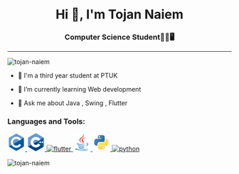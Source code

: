 <h1 align="center">Hi 👋, I'm Tojan Naiem</h1>
<h3 align="center">Computer Science Student👩‍💻🖥️ </h3>
<hr>

<p align="left"> <img src="https://komarev.com/ghpvc/?username=tojan-naiem&label=Profile%20views&color=0e75b6&style=flat" alt="tojan-naiem" /> </p>


- 🔭 I'm a third year student at PTUK

- 🌱 I’m currently learning Web development 

- 💬 Ask me about Java , Swing , Flutter 


<h3 align="left">Languages and Tools:</h3>
<p align="left"> <a href="https://www.cprogramming.com/" target="_blank" rel="noreferrer"> <img src="https://raw.githubusercontent.com/devicons/devicon/master/icons/c/c-original.svg" alt="c" width="40" height="40"/> </a>
  <a href="https://www.w3schools.com/cpp/" target="_blank" rel="noreferrer"> <img src="https://raw.githubusercontent.com/devicons/devicon/master/icons/cplusplus/cplusplus-original.svg" alt="cplusplus" width="40" height="40"/> </a>
  <a href="https://flutter.dev" target="_blank" rel="noreferrer"> <img src="https://www.vectorlogo.zone/logos/flutterio/flutterio-icon.svg" alt="flutter" width="40" height="40"/> </a>
  <a href="https://www.java.com" target="_blank" rel="noreferrer"> <img src="https://raw.githubusercontent.com/devicons/devicon/master/icons/java/java-original.svg" alt="java" width="40" height="40"/> </a>
  <a href="https://www.python.org" target="_blank" rel="noreferrer"> <img src="https://raw.githubusercontent.com/devicons/devicon/master/icons/python/python-original.svg" alt="python" width="40" height="40"/> </a> 
 <a href="https://www.python.org" target="_blank" rel="noreferrer"> <img src="https://www.flaticon.com/free-icon/html-5_174854?term=html&page=1&position=3&origin=search&related_id=174854" alt="python" width="40" height="40"/> </a> 
</p>

<p><img align="center" src="https://github-readme-stats.vercel.app/api/top-langs?username=tojan-naiem&show_icons=true&locale=en&layout=compact" alt="tojan-naiem" /></p>


<!--
**Tojan-Naiem/Tojan-Naiem** is a ✨ _special_ ✨ repository because its `README.md` (this file) appears on your GitHub profile.

Here are some ideas to get you started:

- 🔭 I’m currently working on ...
- 🌱 I’m currently learning ...
- 👯 I’m looking to collaborate on ...
- 🤔 I’m looking for help with ...
- 💬 Ask me about ...
- 📫 How to reach me: ...
- 😄 Pronouns: ...
- ⚡ Fun fact: ...
-->
